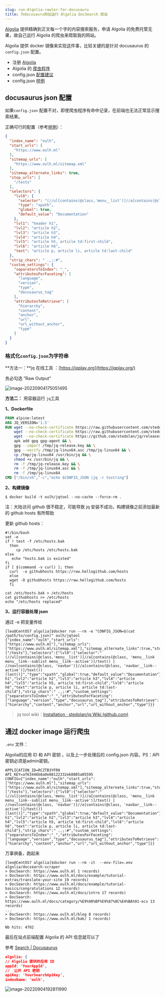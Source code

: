 ```yaml
---
slug: run-Algolia-rawler-for-docusauru
title: 为docusauru网站运行 Algolia DocSearch 爬虫
---
```


 [Algolia](https://www.algolia.com/)  提供精确到正文每一个字的内容搜索服务，申请 Algolia 的免费托管无果，故自己运行 Algolia 的爬虫来爬取我的网站。

<!--truncate-->

Algolia 提供 docker 镜像来实现这件事，比较关键的是针对 docusaurus 的 `config.json` 配置。

- 注册 [Algolia](https://www.algolia.com/) 
- Algolia 的 [爬虫程序](https://docsearch.algolia.com/docs/legacy/run-your-own)
- config.json [配置建议](https://docsearch.algolia.com/docs/templates#docusaurus-v2-template) 
- config.json [样例](https://github.com/algolia/docsearch-configs/blob/master/configs/docusaurus-2.json)

## docusaurus json 配置

如果`config.json` 配置不对，即使爬虫程序有命中记录，在前端也无法正常显示搜索结果。

正确可行的配置（参考[样例](https://github.com/algolia/docsearch-configs/blob/master/configs/docusaurus-2.json)）：

```json title="config.json"
{
  "index_name": "oulh",
  "start_urls": [
    "https://www.oulh.ml"
  ],
  "sitemap_urls": [
    "https://www.oulh.ml/sitemap.xml"
  ],
  "sitemap_alternate_links": true,
  "stop_urls": [
    "/tests"
  ],
  "selectors": {
    "lvl0": {
      "selector": "(//ul[contains(@class,'menu__list')]//a[contains(@class, 'menu__link menu__link--sublist menu__link--active')]/text() | //nav[contains(@class, 'navbar')]//a[contains(@class, 'navbar__link--active')]/text())[last()]",
      "type": "xpath",
      "global": true,
      "default_value": "Documentation"
    },
    "lvl1": "header h1",
    "lvl2": "article h2",
    "lvl3": "article h3",
    "lvl4": "article h4",
    "lvl5": "article h5, article td:first-child",
    "lvl6": "article h6",
    "text": "article p, article li, article td:last-child"
  },
  "strip_chars": " .,;:#",
  "custom_settings": {
    "separatorsToIndex": "_",
    "attributesForFaceting": [
      "language",
      "version",
      "type",
      "docusaurus_tag"
    ],
    "attributesToRetrieve": [
      "hierarchy",
      "content",
      "anchor",
      "url",
      "url_without_anchor",
      "type"
    ]
  }
}
```

### 格式化`config.json`为字符串

**方法一：**jq 在线工具 ：[https://jqplay.org](https://jqplay.org/)

务必勾选 ”Raw Output“

![image-20220904175051495](https://leo-1258140835.cos.ap-guangzhou.myqcloud.com/blogimages/image-20220904175051495.png)



**方法二：** 用容器运行 `jq`工具

**1、Dockerfile**

``` dockerfile title="Dockerfile"
FROM alpine:latest
ARG JQ_VERSION='1.5'
RUN wget --no-check-certificate https://raw.githubusercontent.com/stedolan/jq/master/sig/jq-release.key -O /tmp/jq-release.key && \
    wget --no-check-certificate https://raw.githubusercontent.com/stedolan/jq/master/sig/v${JQ_VERSION}/jq-linux64.asc -O /tmp/jq-linux64.asc && \
    wget --no-check-certificate https://github.com/stedolan/jq/releases/download/jq-${JQ_VERSION}/jq-linux64 -O /tmp/jq-linux64 && \
    apk add gpg gpg-agent && \
    gpg --import /tmp/jq-release.key && \
    gpg --verify /tmp/jq-linux64.asc /tmp/jq-linux64 && \
    cp /tmp/jq-linux64 /usr/bin/jq && \
    chmod +x /usr/bin/jq && \
    rm -f /tmp/jq-release.key && \
    rm -f /tmp/jq-linux64.asc && \
    rm -f /tmp/jq-linux64
CMD ["/bin/sh","-c","echo $CONFIG_JSON |jq -r tostring"]
```

**2、构建镜像**

```shell
$ docker build -t oulh/jqtool --no-cache --force-rm .
```

注：大陆访问 github 很不稳定，可能导致 jq 安装不成功，构建镜像之前添加最新的 github hosts 有所帮助

更新 github hosts：

``` shell title="updateHostsForGithub.sh"
#!/bin/bash
set -e
if ! test -f /etc/hosts.bak
  then
     cp /etc/hosts /etc/hosts.bak
else
   echo "hosts.bak is existed"
fi
if [ $(command -v curl) ]; then
  curl  -o githubhosts https://raw.hellogithub.com/hosts
  else
  wget -O githubhosts https://raw.hellogithub.com/hosts
  fi

cat /etc/hosts.bak > /etc/hosts
cat githubhosts >> /etc/hosts
echo "/etc/hosts replaced"
```

**3、运行容器处理 json**

通过 -e 把变量传给

```shell
[leo@CentOS7 algolia]$docker run --rm -e "CONFIG_JSON=$(cat /path/to/config.json)" oulh/jqtool
{"index_name":"oulh","start_urls":["https://www.oulh.ml"],"sitemap_urls":["https://www.oulh.ml/sitemap.xml"],"sitemap_alternate_links":true,"stop_urls":["/tests"],"selectors":{"lvl0":{"selector":"(//ul[contains(@class,'menu__list')]//a[contains(@class, 'menu__link menu__link--sublist menu__link--active')]/text() | //nav[contains(@class, 'navbar')]//a[contains(@class, 'navbar__link--active')]/text())[last()]","type":"xpath","global":true,"default_value":"Documentation"},"lvl1":"header h1","lvl2":"article h2","lvl3":"article h3","lvl4":"article h4","lvl5":"article h5, article td:first-child","lvl6":"article h6","text":"article p, article li, article td:last-child"},"strip_chars":" .,;:#","custom_settings":{"separatorsToIndex":"_","attributesForFaceting":["language","version","type","docusaurus_tag"],"attributesToRetrieve":["hierarchy","content","anchor","url","url_without_anchor","type"]}}
```



> jq tool wiki：[Installation · stedolan/jq Wiki (github.com)](https://github.com/stedolan/jq/wiki/Installation#with-docker)

## 通过 docker image 运行爬虫

`.env` 文件：

Algolia的应用 ID 和 API 密钥 ，以及上一步处理后的 config.json 内容。PS：API密钥必须是admin密钥。

```shell title=".env"
APPLICATION_ID=RCZTB3YFR0
API_KEY=af63446b8a0e08122332eb8085a05595
CONFIG={"index_name":"oulh","start_urls":["https://www.oulh.ml"],"sitemap_urls":["https://www.oulh.ml/sitemap.xml"],"sitemap_alternate_links":true,"stop_urls":["/tests"],"selectors":{"lvl0":{"selector":"(//ul[contains(@class,'menu__list')]//a[contains(@class, 'menu__link menu__link--sublist menu__link--active')]/text() | //nav[contains(@class, 'navbar')]//a[contains(@class, 'navbar__link--active')]/text())[last()]","type":"xpath","global":true,"default_value":"Documentation"},"lvl1":"header h1","lvl2":"article h2","lvl3":"article h3","lvl4":"article h4","lvl5":"article h5, article td:first-child","lvl6":"article h6","text":"article p, article li, article td:last-child"},"strip_chars":" .,;:#","custom_settings":{"separatorsToIndex":"_","attributesForFaceting":["language","version","type","docusaurus_tag"],"attributesToRetrieve":["hierarchy","content","anchor","url","url_without_anchor","type"]}}
```

万事俱备，跑起来

```shell
[leo@CentOS7 algolia]$docker run --rm -it  --env-file=.env algolia/docsearch-scraper
> DocSearch: https://www.oulh.ml 1 records)
> DocSearch: https://www.oulh.ml/docs/example/tutorial-extras/translate-your-site 19 records)
> DocSearch: https://www.oulh.ml/docs/example/tutorial-basics/congratulations 12 records)
> DocSearch: https://www.oulh.ml/docs/intro 17 records)
> DocSearch: https://www.oulh.ml/docs/category/%E9%98%BF%E9%87%8C%E4%BA%91-ecs 13 records)
...
> DocSearch: https://www.oulh.ml/blog 8 records)
> DocSearch: https://www.oulh.ml/bak/ 1 records)

Nb hits: 4702
```



最后在站点前端配置 Algolia 的 API 信息就可以了

参考 [Search | Docusaurus](https://docusaurus.io/docs/next/search)

```json
algolia: {
// Algolia 提供的应用 ID
appId: 'YourAppId',
//  公开 API 密钥
apiKey: 'YourSearchApiKey',
indexName: 'oulh',
```



![image-20220904192811990](https://leo-1258140835.cos.ap-guangzhou.myqcloud.com/blogimages/image-20220904192811990.png)